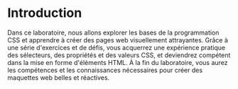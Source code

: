 # Introduction

Dans ce laboratoire, nous allons explorer les bases de la programmation CSS et apprendre à créer des pages web visuellement attrayantes. Grâce à une série d'exercices et de défis, vous acquerrez une expérience pratique des sélecteurs, des propriétés et des valeurs CSS, et deviendrez compétent dans la mise en forme d'éléments HTML. À la fin du laboratoire, vous aurez les compétences et les connaissances nécessaires pour créer des maquettes web belles et réactives.
